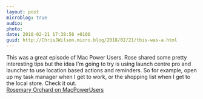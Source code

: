 ```yaml
---
layout: post
microblog: true
audio: 
photo: 
date: 2018-02-21 17:38:58 +0100
guid: http://ChrisJWilson.micro.blog/2018/02/21/this-was-a.html
---
```

This was a great episode of Mac Power Users. Rose shared some pretty interesting tips but the idea I'm going to try is using launch centre pro and launcher to use location based actions and reminders. So for example, open up my task manager when I get to work, or the shopping list when I get to the local store. Check it out.   
[Rosemary Orchard on MacPowerUsers](https://www.relay.fm/mpu/418)
